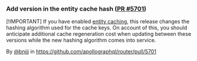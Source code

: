 ### Add version in the entity cache hash ([PR #5701](https://github.com/apollographql/router/pull/5701))

[!IMPORTANT]
If you have enabled [entity caching](https://www.apollographql.com/docs/router/configuration/entity-caching), this release changes the hashing algorithm used for the cache keys.  On account of this, you should anticipate additional cache regeneration cost when updating between these versions while the new hashing algorithm comes into service.

By [@bnjjj](https://github.com/bnjjj) in https://github.com/apollographql/router/pull/5701